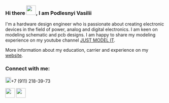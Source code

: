### Hi there <img src="https://github.com/VasiliyPodlesniy/PhotoForRepositories/blob/master/hiy.gif" width="30px">, I am Podlesnyi Vasilii 

I'm a hardware design engineer who is passionate about creating electronic devices in the field of power, analog and digital electronics. I am keen on modeling schematic and pcb designs. I am happy to share my modeling experience on my youtube channel [JUST MODEL IT][youtube].

More information about my education, carrier and experience on my [website].

### Connect with me:

<img src="https://github.com/VasiliyPodlesniy/PhotoForRepositories/blob/master/whatsapp1.png" width="18px">+7 (911) 218-39-73

[<img src="https://github.com/VasiliyPodlesniy/PhotoForRepositories/blob/master/linkedin.png" width="30px">][linkedin]
<img src="https://github.com/VasiliyPodlesniy/PhotoForRepositories/blob/master/insta1.png" width="30px">

[website]: https://vpodlesniy1996.wixsite.com/mysite-12 
[youtube]: https://www.youtube.com/channel/UCoNTV8hdYqtWGnWhq0Xz1Yw
[linkedin]: https://www.linkedin.com/in/vpodlesnyi
